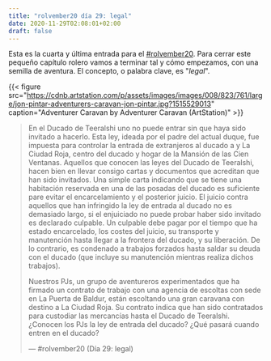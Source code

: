 ```yaml
---
title: "rolvember20 día 29: legal"
date: 2020-11-29T02:08:01+02:00
draft: false
---
```


Esta es la cuarta y última entrada para el [#rolvember20](https://twitter.com/hashtag/rolvember20?src=hashtag_click). Para cerrar este pequeño capítulo rolero vamos a terminar tal y cómo empezamos, con una semilla de aventura. El concepto, o palabra clave, es "_legal_".

{{< figure src="https://cdnb.artstation.com/p/assets/images/images/008/823/761/large/jon-pintar-adventurers-caravan-jon-pintar.jpg?1515529013" caption="Adventurer Caravan by Adventurer Caravan (ArtStation)" >}}

> En el Ducado de Teeralshi uno no puede entrar sin que haya sido invitado a hacerlo. Esta ley, ideada por el padre del actual duque, fue impuesta para controlar la entrada de extranjeros al ducado a y La Ciudad Roja, centro del ducado y hogar de la Mansión de las Cien Ventanas. Aquellos que conocen las leyes del Ducado de Teeralshi, hacen bien en llevar consigo cartas y documentos que acreditan que han sido invitados. Una simple carta indicando que se tiene una habitación reservada en una de las posadas del ducado es suficiente pare evitar el encarcelamiento y el posterior juicio. El juicio contra aquellos que han infringido la ley de entrada al ducado no es demasiado largo, si el enjuiciado no puede probar haber sido invitado es declarado culpable. Un culpable debe pagar por el tiempo que ha estado encarcelado, los costes del juicio, su transporte y manutención hasta llegar a la frontera del ducado, y su liberación. De lo contrario, es condenado a trabajos forzados hasta saldar su deuda con el ducado (que incluye su manutención mientras realiza dichos trabajos).
>
> Nuestros PJs, un grupo de aventureros experimentados que ha firmado un contrato de trabajo con una agencia de escoltas con sede en La Puerta de Baldur, están escoltando una gran caravana con destino a La Ciudad Roja. Su contrato indica que han sido contratados para custodiar las mercancías hasta el Ducado de Teeralshi. ¿Conocen los PJs la ley de entrada del ducado? ¿Qué pasará cuando entren en el ducado?
>
> — #rolvember20 (Día 29: legal)